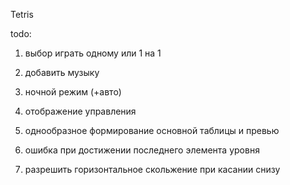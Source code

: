 Tetris

todo:
1. выбор играть одному или 1 на 1
2. добавить музыку
3. ночной режим (+авто)
4. отображение управления

5. однообразное формирование основной таблицы и превью

6. ошибка при достижении последнего элемента уровня

7. разрешить горизонтальное скольжение при касании снизу